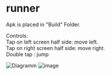 # runner
Apk is placed in "Build" Folder.

Controls:<br />
Tap on left screen half side: move left. <br />
Tap on right screen half side: move right.<br />
Double tap : jump<br />

![Diagramm](https://github.com/prjajkin/runner/assets/47627399/e2784d13-2027-4b7b-b25e-2b741e643d1c)
![image](https://github.com/prjajkin/runner/assets/47627399/76b98f5c-92dc-4ca9-ab09-d5de7782ffe2)
